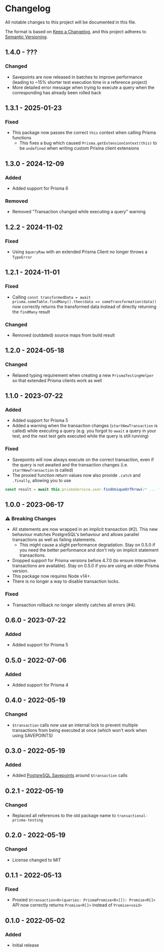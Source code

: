 # Changelog
All notable changes to this project will be documented in this file.

The format is based on [Keep a Changelog](https://keepachangelog.com/en/1.0.0/),
and this project adheres to [Semantic Versioning](https://semver.org/spec/v2.0.0.html).

## 1.4.0 - ???
### Changed
- Savepoints are now released in batches to improve performance (leading to ~15% shorter test execution time in a reference project)
- More detailed error message when trying to execute a query when the corresponding has already been rolled back

## 1.3.1 - 2025-01-23
### Fixed
- This package now passes the correct `this` context when calling Prisma functions
  - This fixes a bug which caused `Prisma.getExtensionContext(this)` to be `undefined` when writing custom Prisma client extensions

## 1.3.0 - 2024-12-09
### Added
- Added support for Prisma 6

### Removed
- Removed "Transaction changed while executing a query" warning

## 1.2.2 - 2024-11-02
### Fixed
- Using `$queryRaw` with an extended Prisma Client no longer throws a `TypeError`

## 1.2.1 - 2024-11-01
### Fixed
- Calling `const transformedData = await prisma.someTable.findMany().then(data => someTransformation(data))` now correctly returns the transformed data instead of directly returning the `findMany` result

### Changed
- Removed (outdated) source maps from build result

## 1.2.0 - 2024-05-18
### Changed
- Relaxed typing requirement when creating a new `PrismaTestingHelper` so that extended Prisma clients work as well

## 1.1.0 - 2023-07-22
### Added
- Added support for Prisma 5
- Added a warning when the transaction changes (`startNewTransaction` is called) while executing a query 
  (e.g. you forgot to `await` a query in your test, and the next test gets executed while the query is still running)

### Fixed
- Savepoints will now always execute on the correct transaction, even if the query is not awaited and the transaction changes (i.e. `startNewTransaction` is called)
- The proxied function return values now also provide `.catch` and `.finally`, allowing you to use
```ts
const result = await this.prismaService.user.findUniqueOrThrow(/* ... */).catch(/* ... */);
```

## 1.0.0 - 2023-06-17
###  :warning: Breaking Changes
- All statements are now wrapped in an implicit transaction (#2).
  This new behaviour matches PostgreSQL's behaviour and allows parallel transactions as well as failing statements.
  - This might cause a slight performance degradation. Stay on 0.5.0 if you need the better performance and don't rely on implicit statement transactions.
- Dropped support for Prisma versions before 4.7.0 (to ensure interactive transactions are available). Stay on 0.5.0 if you are using an older Prisma version.
- This package now requires Node v14+.
- There is no longer a way to disable transaction locks.

### Fixed
- Transaction rollback no longer silently catches all errors (#4).

## 0.6.0 - 2023-07-22
### Added
- Added support for Prisma 5

## 0.5.0 - 2022-07-06
### Added
- Added support for Prisma 4

## 0.4.0 - 2022-05-19
### Changed
- `$transaction` calls now use an internal lock to prevent multiple transactions from being executed at once (which won't work when using SAVEPOINTS)

## 0.3.0 - 2022-05-19
### Added
- Added <a href="https://www.postgresql.org/docs/current/sql-savepoint.html">PostgreSQL Savepoints</a> around `$transaction` calls

## 0.2.1 - 2022-05-19
### Changed
- Replaced all references to the old package name to `transactional-prisma-testing`

## 0.2.0 - 2022-05-19
### Changed
- License changed to MIT

## 0.1.1 - 2022-05-13
### Fixed
- Proxied `$transaction<R>(queries: PrismaPromise<R>[]): Promise<R[]>` API now correctly returns `Promise<R[]>` instead of `Promise<void>`

## 0.1.0 - 2022-05-02
### Added
- Initial release
